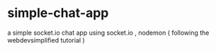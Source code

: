 # simple-chat-app
a simple socket.io chat app using socket.io , nodemon ( following the webdevsimplified tutorial )

